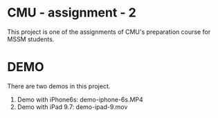 # CMU - assignment - 2
This project is one of the assignments of CMU's preparation course for MSSM students.

# DEMO
There are two demos in this project.
1. Demo with iPhone6s: demo-iphone-6s.MP4
2. Demo with iPad 9.7: demo-ipad-9.mov


